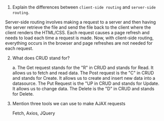 1.  Explain the differences between `client-side routing` and `server-side routing`. 

Server-side routing involves making a request to a server and then having the server retrieve the file and send the file
back to the client where the client renders the HTML/CSS. Each request causes a page refresh and needs to load each time a request is made. Now, with client-side routing, everything occurs in the browser and page refreshes are not needed for each request. 



2.  What does CRUD stand for?

     a. The Get request stands for the "R" in CRUD and stands for Read. It allows us to fetch and read data. The Post request is the "C" in CRUD and stands for Create. It allows us to create and insert new data into a datasource. The Put Request is the "UP in CRUD and stands for Update. It allows us to change data. The Delete is the "D" in CRUD and stands for Delete. 


3.  Mention three tools we can use to make AJAX requests

    Fetch, Axios, JQuery